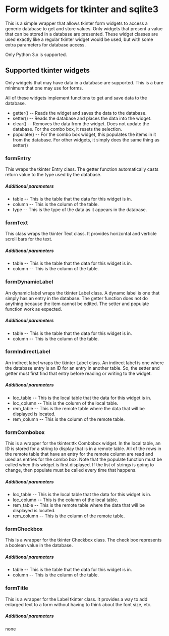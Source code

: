 # Form widgets for tkinter and sqlite3 
This is a simple wrapper that allows tkinter form widgets to access a generic database to get and store values. Only widgets that present a value that can be stored in a database are presented. These widget classes are used exactly like a regular tkinter widget would be used, but with some extra parameters for database access.

Only Python 3.x is supported. 

## Supported tkinter widgets
Only widgets that may have data in a database are supported. This is a bare minimum that one may use for forms.

All of these widgets implement functions to get and save data to the database.
* getter() -- Reads the widget and saves the data to the database. 
* setter() -- Reads the database and places the data into the widget.
* clear() -- Removes the data from the widget. Does not update the database. For the combo box, it resets the selection.
* populate() -- For the combo box widget, this populates the items in it from the database. For other widgets, it simply does the same thing as setter()

### formEntry
This wraps the tkinter Entry class. The getter function automatically casts return value to the type used by the database.

##### Additional parameters
* table -- This is the table that the data for this widget is in.
* column -- This is the column of the table.
* type -- This is the type of the data as it appears in the database.

### formText
This class wraps the tkinter Text class. It provides horizontal and verticle scroll bars for the text.

##### Additional parameters
* table -- This is the table that the data for this widget is in.
* column -- This is the column of the table.

### formDynamicLabel
An dynamic label wraps the tkinter Label class. A dynamc label is one that simply has an entry in the database. The getter function does not do anything because the item cannot be edited. The setter and populate function work as expected.

##### Additional parameters
* table -- This is the table that the data for this widget is in.
* column -- This is the column of the table.

### formIndirectLabel
An indirect label wraps the tkinter Label class. An indirect label is one where the database entry is an ID for an entry in another table. So, the setter and getter must first find that entry before reading or writing to the widget.

##### Additional parameters
* loc_table -- This is the local table that the data for this widget is in.
* loc_column -- This is the column of the local table.
* rem_table -- This is the remote table where the data that will be displayed is located.
* rem_column -- This is the column of the remote table.

### formCombobox
This is a wrapper for the tkinter.ttk Combobox widget. In the local table, an ID is stored for a string to display that is in a remote table. All of the rows in the remote table that have an entry for the remote column are read and used as entries for the combo box. Note that the populate function must be called when this widget is first displayed. If the list of strings is going to change, then populate must be called every time that happens.

##### Additional parameters
* loc_table -- This is the local table that the data for this widget is in.
* loc_column -- This is the column of the local table.
* rem_table -- This is the remote table where the data that will be displayed is located.
* rem_column -- This is the column of the remote table.

### formCheckbox
This is a wrapper for the tkinter Checkbox class. The check box represents a boolean value in the database. 

##### Additional parameters
* table -- This is the table that the data for this widget is in.
* column -- This is the column of the table.

### formTitle
This is a wrapper for the Label tkinter class. It provides a way to add enlarged text to a form without having to think about the font size, etc.

##### Additional parameters
none
